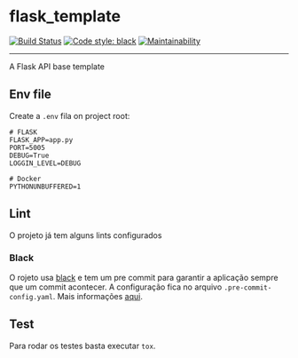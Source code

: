 # flask_template

[![Build Status](https://travis-ci.org/ricardochaves/flask_template.svg?branch=master)](https://travis-ci.org/ricardochaves/flask_template) [![Code style: black](https://img.shields.io/badge/code%20style-black-000000.svg)](https://github.com/ambv/black) [![Maintainability](https://api.codeclimate.com/v1/badges/cf419e1537019ed23b51/maintainability)](https://codeclimate.com/github/ricardochaves/flask_template/maintainability)

---

A Flask API base template

## Env file

Create a `.env` fila on project root:

```
# FLASK
FLASK_APP=app.py
PORT=5005
DEBUG=True
LOGGIN_LEVEL=DEBUG

# Docker
PYTHONUNBUFFERED=1
```

## Lint

O projeto já tem alguns lints configurados

### Black

O rojeto usa [black](https://github.com/ambv/black/) e tem um pre commit para garantir a aplicação sempre que um commit acontecer. A configuração fica no arquivo `.pre-commit-config.yaml`. Mais informações [aqui](https://github.com/ambv/black/#version-control-integration).

## Test

Para rodar os testes basta executar `tox`.
